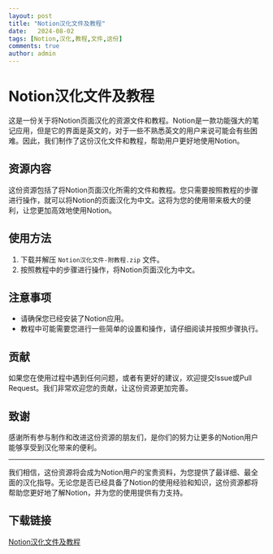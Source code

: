 ```yaml
---
layout: post
title: "Notion汉化文件及教程"
date:   2024-08-02
tags: [Notion,汉化,教程,文件,这份]
comments: true
author: admin
---
```

# Notion汉化文件及教程

这是一份关于将Notion页面汉化的资源文件和教程。Notion是一款功能强大的笔记应用，但是它的界面是英文的，对于一些不熟悉英文的用户来说可能会有些困难。因此，我们制作了这份汉化文件和教程，帮助用户更好地使用Notion。

## 资源内容

这份资源包括了将Notion页面汉化所需的文件和教程。您只需要按照教程的步骤进行操作，就可以将Notion的页面汉化为中文。这将为您的使用带来极大的便利，让您更加高效地使用Notion。

## 使用方法

1. 下载并解压 `Notion汉化文件-附教程.zip` 文件。
2. 按照教程中的步骤进行操作，将Notion页面汉化为中文。

## 注意事项

- 请确保您已经安装了Notion应用。
- 教程中可能需要您进行一些简单的设置和操作，请仔细阅读并按照步骤执行。

## 贡献

如果您在使用过程中遇到任何问题，或者有更好的建议，欢迎提交Issue或Pull Request。我们非常欢迎您的贡献，让这份资源更加完善。

## 致谢

感谢所有参与制作和改进这份资源的朋友们，是你们的努力让更多的Notion用户能够享受到汉化带来的便利。

---

我们相信，这份资源将会成为Notion用户的宝贵资料，为您提供了最详细、最全面的汉化指导。无论您是否已经具备了Notion的使用经验和知识，这份资源都将帮助您更好地了解Notion，并为您的使用提供有力支持。

## 下载链接

[Notion汉化文件及教程](https://pan.quark.cn/s/7af02dd4f861)